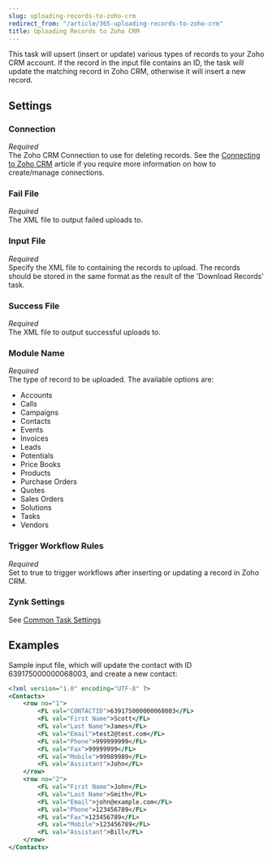 ```yaml
---
slug: uploading-records-to-zoho-crm
redirect_from: "/article/365-uploading-records-to-zoho-crm"
title: Uploading Records to Zoho CRM
---
```

This task will upsert (insert or update) various types of records to your Zoho CRM account. If the record in the input file contains an ID, the task will update the matching record in Zoho CRM, otherwise it will insert a new record.

## Settings
### Connection
_Required_  
The Zoho CRM Connection to use for deleting records.  See the [Connecting to Zoho CRM](connecting-to-zoho-crm) article if you require more information on how to create/manage connections.

### Fail File
_Required_  
The XML file to output failed uploads to.

### Input File
_Required_  
Specify the XML file to containing the records to upload. The records should be stored in the same format as the result of the 'Download Records' task.

### Success File
_Required_  
The XML file to output successful uploads to.

### Module Name
_Required_  
The type of record to be uploaded. The available options are:	

 * Accounts
 * Calls
 * Campaigns
 * Contacts
 * Events
 * Invoices
 * Leads
 * Potentials
 * Price Books
 * Products
 * Purchase Orders
 * Quotes
 * Sales Orders
 * Solutions
 * Tasks
 * Vendors

### Trigger Workflow Rules
_Required_  
Set to true to trigger workflows after inserting or updating a record in Zoho CRM.

### Zynk Settings
See [Common Task Settings](common-task-settings)

## Examples
Sample input file, which will update the contact with ID 639175000000068003, and create a new contact:

```xml
<?xml version="1.0" encoding="UTF-8" ?>
<Contacts>
    <row no="1">
        <FL val="CONTACTID">639175000000068003</FL>
        <FL val="First Name">Scott</FL>
        <FL val="Last Name">James</FL>
        <FL val="Email">test2@test.com</FL>
        <FL val="Phone">999999999</FL>
        <FL val="Fax">99999999</FL>
        <FL val="Mobile">99989989</FL>
        <FL val="Assistant">John</FL>
    </row>
    <row no="2">
        <FL val="First Name">John</FL>
        <FL val="Last Name">Smith</FL>
        <FL val="Email">john@example.com</FL>
        <FL val="Phone">123456789</FL>
        <FL val="Fax">123456789</FL>
        <FL val="Mobile">123456789</FL>
        <FL val="Assistant">Bill</FL>
    </row>
</Contacts>
```

